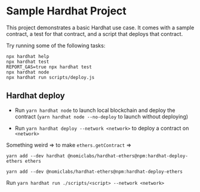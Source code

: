 # Sample Hardhat Project

This project demonstrates a basic Hardhat use case. It comes with a sample contract, a test for that contract, and a script that deploys that contract.

Try running some of the following tasks:

```shell
npx hardhat help
npx hardhat test
REPORT_GAS=true npx hardhat test
npx hardhat node
npx hardhat run scripts/deploy.js
```

## Hardhat deploy

* Run `yarn hardhat node` to launch local blockchain and deploy the contract (`yarn hardhat node --no-deploy` to launch without deploying)

* Run `yarn hardhat deploy --network <network>` to deploy a contract on `<network>`

Something weird => to make `ethers.getContract` => 

```
yarn add --dev hardhat @nomiclabs/hardhat-ethers@npm:hardhat-deploy-ethers ethers
```

```
yarn add --dev @nomiclabs/hardhat-ethers@npm:hardhat-deploy-ethers
```

Run `yarn hardhat run ./scripts/<script> --network <network>`
